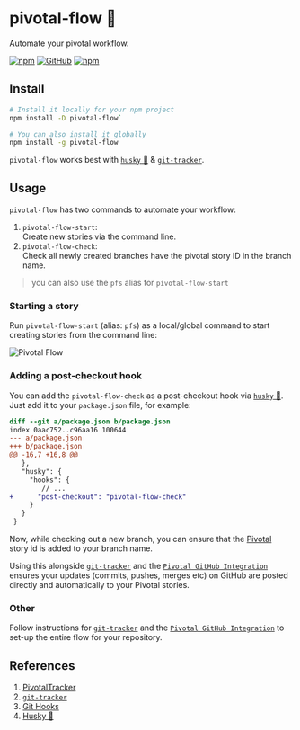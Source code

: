 # pivotal-flow 🔀

Automate your pivotal workflow.

[![npm](https://img.shields.io/npm/v/pivotal-flow?style=flat-square)](https://www.npmjs.com/package/pivotal-flow)
[![GitHub](https://img.shields.io/github/license/cleartax/pivotal-flow?style=flat-square)](https://github.com/ClearTax/pivotal-flow/blob/master/LICENSE.md)
[![npm](https://img.shields.io/npm/dw/pivotal-flow?style=flat-square)](https://www.npmjs.com/package/pivotal-flow)

## Install

```sh
# Install it locally for your npm project
npm install -D pivotal-flow`

# You can also install it globally
npm install -g pivotal-flow
```

`pivotal-flow` works best with [`husky` 🐶][husky] & [`git-tracker`][git-tracker].

## Usage

`pivotal-flow` has two commands to automate your workflow:

1. `pivotal-flow-start`:  
  Create new stories via the command line.
2. `pivotal-flow-check`:  
  Check all newly created branches have the pivotal story ID in the branch name.

> you can also use the `pfs` alias for `pivotal-flow-start`

### Starting a story

Run `pivotal-flow-start` (alias: `pfs`) as a local/global command to start creating stories from the command line:

![Pivotal Flow](https://assets1.cleartax-cdn.com/cleargst-frontend/misc/1567505374_pivotal-flow-new.gif)

### Adding a post-checkout hook

You can add the `pivotal-flow-check` as a post-checkout hook via [`husky` 🐶][husky].
Just add it to your `package.json` file, for example:

```diff
diff --git a/package.json b/package.json
index 0aac752..c96aa16 100644
--- a/package.json
+++ b/package.json
@@ -16,7 +16,8 @@
   },
   "husky": {
     "hooks": {
        // ...
+      "post-checkout": "pivotal-flow-check"
     }
   }
 }
```

Now, while checking out a new branch, you can ensure that the [Pivotal][pivotal] story id is added to your branch name.

Using this alongside [`git-tracker`][git-tracker] and the [`Pivotal GitHub Integration`][pivotal-github] ensures your updates (commits, pushes, merges etc) on GitHub are posted directly and automatically to your Pivotal stories.

### Other

Follow instructions for [`git-tracker`][git-tracker] and the [`Pivotal GitHub Integration`][pivotal-github] to set-up the entire flow for your repository.

## References

1. [PivotalTracker][pivotal]
1. [`git-tracker`][git-tracker]
1. [Git Hooks][git-hooks]
1. [Husky 🐶][husky]

[pivotal]: https://www.pivotaltracker.com/features
[husky]: https://github.com/typicode/husky
[git-tracker]: https://github.com/stevenharman/git_tracker
[git-hooks]: https://git-scm.com/docs/githooks#_post_checkout
[pivotal-github]: https://www.pivotaltracker.com/help/articles/github_integration/
